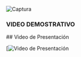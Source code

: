 ![Captura](https://github.com/user-attachments/assets/a1d9ad07-f0e1-4997-85c6-6e0777051d5b)
<h3>VIDEO DEMOSTRATIVO</h3>
## Video de Presentación

[![Video de Presentación](https://vimeo.com/1022137338?share=copy#t=0)
